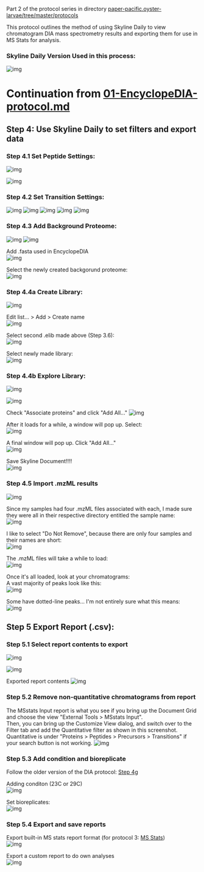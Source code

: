 Part 2 of the protocol series in directory [paper-pacific.oyster-larvae/tree/master/protocols](https://github.com/grace-ac/paper-pacific.oyster-larvae/tree/master/protocols)

This protocol outlines the method of using Skyline Daily to view chromatogram DIA mass spectrometry results and exporting them for use in MS Stats for analysis. 

### Skyline Daily Version Used in this process:     
![img](../images/skyline-images/SkyDversion.PNG)

# Continuation from [01-EncyclopeDIA-protocol.md](https://github.com/RobertsLab/project-pacific.oyster-larvae/blob/master/DIA_2015/protocol/01-EncyclopeDIA-protocol.md)

## Step 4: Use Skyline Daily to set filters and export data
### Step 4.1 Set Peptide Settings:   
![img](../images/skyline-images/01-pep-settings.PNG)

![img](../images/skyline-images/02-pep-settings.PNG)

### Step 4.2 Set Transition Settings:    
![img](../images/skyline-images/03-transition-settings.PNG)
![img](../images/skyline-images/04-transition-settings.PNG)
![img](../images/skyline-images/05-transition-settings.PNG)
![img](../images/skyline-images/06-transition-settings.PNG)
![img](../images/skyline-images/07-transition-settings.PNG)

### Step 4.3 Add Background Proteome:
![img](../images/skyline-images/08-add-background.PNG)
![img](../images/skyline-images/09-create-background.PNG)

Add .fasta used in EncyclopeDIA       
![img](../images/skyline-images/10-add-fasta.PNG)

Select the newly created backgorund proteome:    
![img](../images/skyline-images/11-select-background.PNG)

### Step 4.4a Create Library:    
![img](../images/skyline-images/12-library-01.PNG)

Edit list... > Add > Create name         
![img](../images/skyline-images/13-library-02.PNG)

Select second .elib made above (Step 3.6):    
![img](../images/skyline-images/14-select-elib.PNG)

Select newly made library:    
![img](../images/skyline-images/15-pep-settings-last-step.PNG) 

### Step 4.4b Explore Library:   
![img](../images/skyline-images/16-explore.PNG)

![img](../images/skyline-images/17-explore-2.PNG)

Check "Associate proteins" and click "Add All..."
![img](../images/skyline-images/18-add-all.PNG)

After it loads for a while, a window will pop up. Select:   
![img](../images/skyline-images/19-include-and-add.PNG)

A final window will pop up. Click "Add All..."    
![img](../images/skyline-images/20-add-all-select.PNG)

Save Skyline Document!!!!     
![img](../images/skyline-images/21-save-skyline-doc.PNG)

### Step 4.5 Import .mzML results
![img](../images/skyline-images/22-import-results.PNG)

Since my samples had four .mzML files associated with each, I made sure they were all in their respective directory entitled the sample name:    
![img](../images/skyline-images/23-sample-sep.PNG)

I like to select "Do Not Remove", because there are only four samples and their names are short:    
![img](../images/skyline-images/24-do-not-remove.PNG)

The .mzML files will take a while to load:   
![img](../images/skyline-images/25-loading-mzml.PNG)

Once it's all loaded, look at your chromatograms:     
A vast majority of peaks look like this:   
![img](../images/skyline-images/26-peaks.PNG)

Some have dotted-line peaks... I'm not entirely sure what this means:   
![img](../images/skyline-images/27-spotted-peaks.PNG)

## Step 5 Export Report (.csv):   
### Step 5.1 Select report contents to export
![img](../images/skyline-images/28-export-report.PNG)

![img](../images/skyline-images/29-search.PNG)

Exported report contents
![img](../images/skyline-images/38-updated-export-report.PNG)

### Step 5.2 Remove non-quantitative chromatograms from report
The MSstats Input report is what you see if you bring up the Document Grid and choose the view "External Tools > MSstats Input".    
Then, you can bring up the Customize View dialog, and switch over to the Filter tab and add the Quantitative filter as shown in this screenshot.        
Quantitative is under "Proteins > Peptides > Precursors > Transitions" if your search button is not working.
![img](../images/skyline-images/32-1212-edit-report-non-quant-not-incl.PNG)

### Step 5.3 Add condition and bioreplicate 
Follow the older version of the DIA protocol: [Step 4g](https://github.com/RobertsLab/resources/blob/master/protocols/DIA-data-Analyses.md#step-4g-add-condition-and-bioreplicate-information-optional)

Adding conditon (23C or 29C)    
![img](../images/skyline-images/36-add-23c-29c.PNG)

Set bioreplicates:    
![img](../images/skyline-images/40-condition-and-newbioreps.PNG)

### Step 5.4 Export and save reports        
Export built-in MS stats report format (for protocol 3: [MS Stats](https://github.com/grace-ac/paper-pacific.oyster-larvae/blob/master/protocols/03-MSStats-protocol.md))      
![img](../images/skyline-images/38-export-new-msstats-report.PNG)     

Export a custom report to do own analyses           
![img](../images/skyline-images/39-export-0403-report.PNG)

